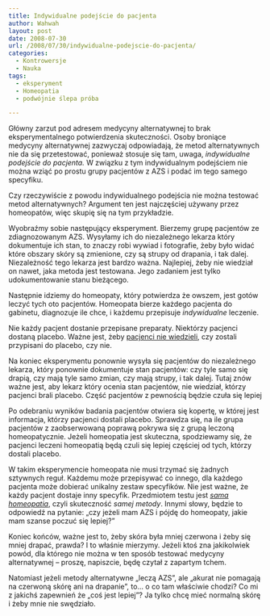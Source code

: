 ```yaml
---
title: Indywidualne podejście do pacjenta
author: Wahwah
layout: post
date: 2008-07-30
url: /2008/07/30/indywidualne-podejscie-do-pacjenta/
categories:
  - Kontrowersje
  - Nauka
tags:
  - eksperyment
  - Homeopatia
  - podwójnie ślepa próba

---
```

Główny zarzut pod adresem medycyny alternatywnej to brak eksperymentalnego potwierdzenia skuteczności. Osoby broniące medycyny alternatywnej zazwyczaj odpowiadają, że metod alternatywnych nie da się przetestować, ponieważ stosuje się tam, uwaga, _indywidualne podejście do pacjenta._ W związku z tym indywidualnym podejściem nie można wziąć po prostu grupy pacjentów z AZS i podać im tego samego specyfiku.

Czy rzeczywiście z powodu indywidualnego podejścia nie można testować metod alternatywnych? Argument ten jest najczęściej używany przez homeopatów, więc skupię się na tym przykładzie.

<!--more-->

Wyobraźmy sobie następujący eksperyment. Bierzemy grupę pacjentów ze zdiagnozowanym AZS. Wysyłamy ich do niezależnego lekarza który dokumentuje ich stan, to znaczy robi wywiad i fotografie, żeby było widać które obszary skóry są zmienione, czy są strupy od drapania, i tak dalej. Niezależność tego lekarza jest bardzo ważna. Najlepiej, żeby nie wiedział on nawet, jaka metoda jest testowana. Jego zadaniem jest tylko udokumentowanie stanu bieżącego.

Następnie idziemy do homeopaty, który potwierdza że owszem, jest gotów leczyć tych oto pacjentów. Homeopata bierze każdego pacjenta do gabinetu, diagnozuje ile chce, i każdemu przepisuje <span style="font-style: italic;">indywidualne</span> leczenie.

Nie każdy pacjent dostanie przepisane preparaty. Niektórzy pacjenci dostaną placebo. Ważne jest, żeby [pacjenci nie wiedzieli][1], czy zostali przypisani do placebo, czy nie.

Na koniec eksperymentu ponownie wysyła się pacjentów do niezależnego lekarza, który ponownie dokumentuje stan pacjentów: czy tyle samo się drapią, czy mają tyle samo zmian, czy mają strupy, i tak dalej. Tutaj znów ważne jest, aby lekarz który ocenia stan pacjentów, nie wiedział, którzy pacjenci brali placebo. Część pacjentów z pewnością będzie czuła się lepiej

Po odebraniu wyników badania pacjentów otwiera się kopertę, w której jest informacja, którzy pacjenci dostali placebo. Sprawdza się, na ile grupa pacjentów z zaobserwowaną poprawą pokrywa się z grupą leczoną homeopatycznie. Jeżeli homeopatia jest skuteczna, spodziewamy się, że pacjenci leczeni homeopatią będą czuli się lepiej częściej od tych, którzy dostali placebo.

W takim eksperymencie homeopata nie musi trzymać się żadnych sztywnych reguł. Każdemu może przepisywać co innego, dla każdego pacjenta może dobierać unikalny zestaw specyfików. Nie jest ważne, że każdy pacjent dostaje inny specyfik. Przedmiotem testu jest [_sama homeopatia_][2], czyli skuteczność _samej metody_. Innymi słowy, będzie to odpowiedź na pytanie: „czy jeżeli mam AZS i pójdę do homeopaty, jakie mam szanse poczuć się lepiej?”

Koniec końców, ważne jest to, żeby skóra była mniej czerwona i żeby się mniej drapać, prawda? I to właśnie mierzymy. Jeżeli ktoś zna jakikolwiek powód, dla którego nie można w ten sposób testować medycyny alternatywnej &#8211; proszę, napiszcie, będę czytał z zapartym tchem.

Natomiast jeżeli metody alternatywne „leczą AZS”, ale „akurat nie pomagają na czerwoną skórę ani na drapanie”, to&#8230; o co tam właściwie chodzi? Co mi z jakichś zapewnień że „coś jest lepiej”? Ja tylko chcę mieć normalną skórę i żeby mnie nie swędziało.

 [1]: http://blog.atopowe.pl/2008/07/29/maly-czuje-sie-lepiej-prawda/
 [2]: http://blog.atopowe.pl/2007/11/23/koniec-homeopatii/